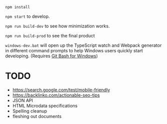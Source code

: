 `npm install`

`npm start` to develop.

`npm run build-dev` to see how minimization works.

`npm run build-prod` to see the final product

`windows-dev.bat` will open up the TypeScript watch and Webpack generator in different command prompts to help Windows users quickly start developing. (Requires [Git Bash for Windows](https://git-scm.com/download/win))

# TODO

* https://search.google.com/test/mobile-friendly
* https://backlinko.com/actionable-seo-tips
* JSON API
* HTML Microdata specifications
* Spelling cleanup
* fleshing out documents